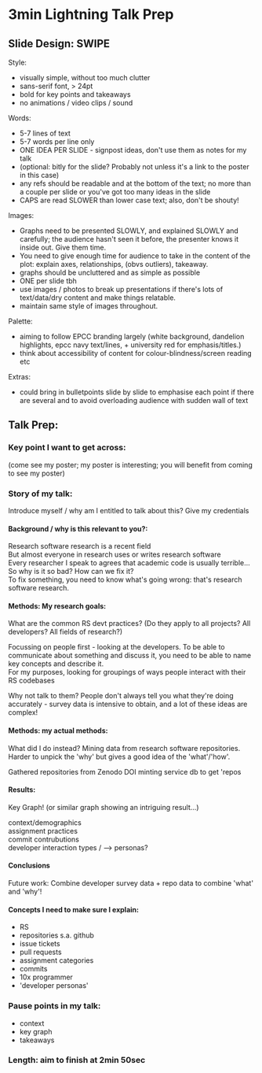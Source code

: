 # 3min Lightning Talk Prep 

## Slide Design: SWIPE 

Style:  
  - visually simple, without too much clutter
  - sans-serif font, > 24pt
  - bold for key points and takeaways
  - no animations / video clips / sound    

Words:  
  - 5-7 lines of text
  - 5-7 words per line only
  - ONE IDEA PER SLIDE - signpost ideas, don't use them as notes for my talk   
  - (optional: bitly for the slide? Probably not unless it's a link to the poster in this case)
  - any refs should be readable and at the bottom of the text; no more than a couple per slide or you've got too many ideas in the slide
  - CAPS are read SLOWER than lower case text; also, don't be shouty!  

Images:  
  - Graphs need to be presented SLOWLY, and explained SLOWLY and carefully; the audience hasn't seen it before, the presenter knows it inside out. Give them time.
  - You need to give enough time for audience to take in the content of the plot: explain axes, relationships, (obvs outliers), takeaway.
  - graphs should be uncluttered and as simple as possible
  - ONE per slide tbh
  - use images / photos to break up presentations if there's lots of text/data/dry content and make things relatable.
  - maintain same style of images throughout.  

Palette:  
  - aiming to follow EPCC branding largely (white background, dandelion highlights, epcc navy text/lines, + university red for emphasis/titles.)
  - think about accessibility of content for colour-blindness/screen reading etc  

Extras:  
  - could bring in bulletpoints slide by slide to emphasise each point if there are several and to avoid overloading audience with sudden wall of text



## Talk Prep:  

### Key point I want to get across:  
(come see my poster; my poster is interesting; you will benefit from coming to see my poster)  

### Story of my talk:   

Introduce myself / why am I entitled to talk about this? Give my credentials    

#### Background / why is this relevant to you?:   
Research software research is a recent field  
But almost everyone in research uses or writes research software  
Every researcher I speak to agrees that academic code is usually terrible...  
So why is it so bad? How can we fix it?   
To fix something, you need to know what's going wrong: that's research software research.   

#### Methods: My research goals: 

What are the common RS devt practices? 
(Do they apply to all projects? All developers? All fields of research?)

Focussing on people first - looking at the developers. 
To be able to communicate about something and discuss it, you need to be able to name key concepts and describe it.  
For my purposes, looking for groupings of ways people interact with their RS codebases

Why not talk to them? 
People don't always tell you what they're doing accurately - survey data is intensive to obtain, and a lot of these ideas are complex!

#### Methods: my actual methods:   

What did I do instead? 
Mining data from research software repositories.  
Harder to unpick the 'why' but gives a good idea of the 'what'/'how'. 

Gathered repositories from Zenodo DOI minting service db to get 'repos 

#### Results:  
Key Graph! (or similar graph showing an intriguing result...)  



context/demographics  
assignment practices  
commit contrubutions  
developer interaction types / --> personas?


#### Conclusions
Future work: 
Combine developer survey data + repo data to combine 'what' and 'why'!  


#### Concepts I need to make sure I explain:  
  - RS
  - repositories s.a. github
  - issue tickets
  - pull requests
  - assignment categories
  - commits
  - 10x programmer
  - 'developer personas'    
 




### Pause points in my talk:   
  - context  
  - key graph 
  - takeaways   

### Length: aim to finish at 2min 50sec  





